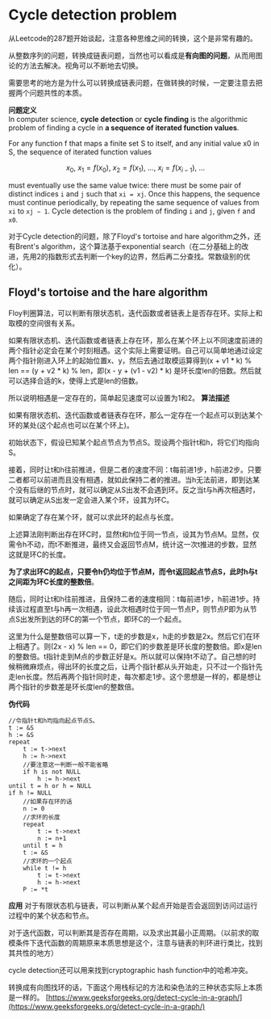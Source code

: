 # Cycle detection problem

从Leetcode的287题开始谈起，注意各种思维之间的转换，这个是非常有趣的。

从整数序列的问题，转换成链表问题，当然也可以看成是**有向图的问题**，从而用图论的方法去解决。视角可以不断地去切换。

需要思考的地方是为什么可以转换成链表问题，在做转换的时候，一定要注意去把握两个问题共性的本质。

**问题定义**  
In computer science, **cycle detection** or **cycle finding** is the algorithmic problem of finding a cycle in **a sequence of iterated function values**.

For any function f that maps a finite set S to itself, and any initial value x0 in S, the sequence of iterated function values

$$x_0,\ x_1=f(x_0),\ x_2=f(x_1),\ \dots,\ x_i=f(x_{i-1}),\ \dots$$

must eventually use the same value twice: there must be some pair of distinct indices `i` and `j` such that `xi = xj`. Once this happens, the sequence must continue periodically, by repeating the same sequence of values from `xi` to `xj − 1`. Cycle detection is the problem of finding `i` and `j`, given `f` and `x0`.



对于Cycle detection的问题，除了Floyd's tortoise and hare algorithm之外，还有Brent's algorithm，这个算法基于exponential search（在二分基础上的改进，先用2的指数形式去判断一个key的边界，然后再二分查找。常数级别的优化）。

## Floyd's tortoise and the hare algorithm

Floy判圈算法，可以判断有限状态机，迭代函数或者链表上是否存在环。实际上和取模的空间很有关系。

如果有限状态机、迭代函数或者链表上存在环，那么在某个环上以不同速度前进的两个指针必定会在某个时刻相遇。这个实际上需要证明。自己可以简单地通过设定两个指针刚进入环上的起始位置x、y，然后去通过取模运算得到(x + v1 * k) % len == (y + v2 * k) % len，即(x - y + (v1 - v2) * k) 是环长度len的倍数。然后就可以选择合适的k，使得上式是len的倍数。

所以说明相遇是一定存在的，简单起见速度可以设置为1和2。
**算法描述**

如果有限状态机、迭代函数或者链表存在环，那么一定存在一个起点可以到达某个环的某处(这个起点也可以在某个环上)。

初始状态下，假设已知某个起点节点为节点S。现设两个指针t和h，将它们均指向S。

接着，同时让t和h往前推进，但是二者的速度不同：t每前进1步，h前进2步。只要二者都可以前进而且没有相遇，就如此保持二者的推进。当h无法前进，即到达某个没有后继的节点时，就可以确定从S出发不会遇到环。反之当t与h再次相遇时，就可以确定从S出发一定会进入某个环，设其为环C。

如果确定了存在某个环，就可以求此环的起点与长度。

上述算法刚判断出存在环C时，显然t和h位于同一节点，设其为节点M。显然，仅需令h不动，而t不断推进，最终又会返回节点M，统计这一次t推进的步数，显然这就是环C的长度。

**为了求出环C的起点，只要令h仍均位于节点M，而令t返回起点节点S，此时h与t之间距为环C长度的整数倍**。

随后，同时让t和h往前推进，且保持二者的速度相同：t每前进1步，h前进1步。持续该过程直至t与h再一次相遇，设此次相遇时位于同一节点P，则节点P即为从节点S出发所到达的环C的第一个节点，即环C的一个起点。

这里为什么是整数倍可以算一下，t走的步数是x，h走的步数是2x。然后它们在环上相遇了。则(2x - x) % len == 0，即它们的步数差是环长度的整数倍。即x是len的整数倍。t指针走到M点的步数正好是x。所以就可以保持t不动了。自己想的时候稍微麻烦点，得出环的长度之后，让两个指针都从头开始走，只不过一个指针先走len长度。然后再两个指针同时走，每次都走1步。这个思想是一样的，都是想让两个指针的步数差是环长度len的整数倍。

**伪代码**

    //令指针t和h均指向起点节点S。
    t := &S
    h := &S
    repeat
        t := t->next
        h := h->next
        //要注意这一判断一般不能省略
        if h is not NULL
            h := h->next
    until t = h or h = NULL
    if h != NULL
        //如果存在环的话
        n := 0
        //求环的长度
        repeat
            t := t->next
            n := n+1
        until t = h
        t := &S
        //求环的一个起点
        while t != h
            t := t->next
            h := h->next
        P := *t

**应用**
对于有限状态机与链表，可以判断从某个起点开始是否会返回到访问过运行过程中的某个状态和节点。

对于迭代函数，可以判断其是否存在周期，以及求出其最小正周期。（以前求的取模条件下迭代函数的周期原来本质思想是这个，注意与链表的判环进行类比，找到其共性的地方）

cycle detection还可以用来找到cryptographic hash function中的哈希冲突。

转换成有向图找环的话，下面这个用栈标记的方法和染色法的三种状态实际上本质是一样的。
[https://www.geeksforgeeks.org/detect-cycle-in-a-graph/](https://www.geeksforgeeks.org/detect-cycle-in-a-graph/)

